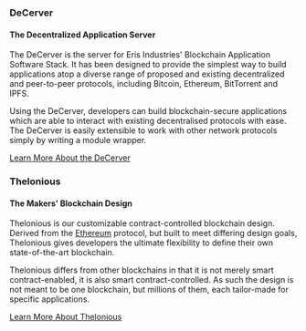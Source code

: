 ### DeCerver

#### The Decentralized Application Server

The DeCerver is the server for Eris Industries' Blockchain Application Software Stack. It has been designed to provide the simplest way to build applications atop a diverse range of proposed and existing decentralized and peer-to-peer protocols, including Bitcoin, Ethereum, BitTorrent and IPFS. 

Using the DeCerver, developers can build blockchain-secure applications which are able to interact with existing decentralised protocols with ease. The DeCerver is easily extensible to work with other network protocols simply by writing a module wrapper.

<a type="button" class="btn btn-eris btn-default btn-lg btn-block" href="https://decerver.io">Learn More About the DeCerver</a>

### Thelonious

#### The Makers' Blockchain Design

Thelonious is our customizable contract-controlled blockchain design. Derived from the [Ethereum](https://ethereum.org) protocol, but built to meet differing design goals, Thelonious gives developers the ultimate flexibility to define their own state-of-the-art blockchain.

Thelonious differs from other blockchains in that it is not merely smart contract-enabled, it is also smart contract-controlled. As such the design is not meant to be one blockchain, but millions of them, each tailor-made for specific applications.

<a type="button" class="btn btn-eris btn-default btn-lg btn-block" href="https://thelonius.io">Learn More About Thelonious</a>
